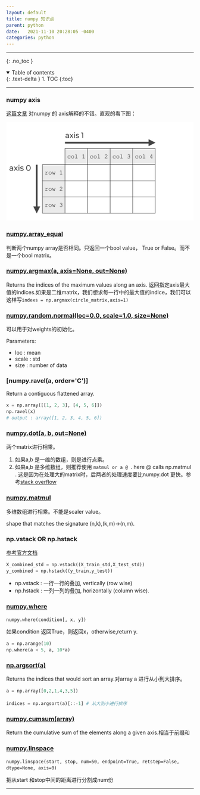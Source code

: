 ```yaml
---
layout: default
title: numpy 知识点
parent: python
date:   2021-11-10 20:28:05 -0400
categories: python
---
```



---
{: .no_toc }

<details open markdown="block">
  <summary>
    Table of contents
  </summary>
  {: .text-delta }
1. TOC
{:toc}
</details>

---

### numpy axis

[这篇文章](https://www.sharpsightlabs.com/blog/numpy-axes-explained/) 对numpy 的 axis解释的不错。直观的看下图：

![numpy axis](/assets/images/python/np_axis.png)

### [numpy.array_equal](https://numpy.org/doc/stable/reference/generated/numpy.array_equal.html)

判断两个numpy array是否相同。只返回一个bool value， True or False。而不是一个bool matrix。

### [numpy.argmax(a, axis=None, out=None)](https://numpy.org/doc/stable/reference/generated/numpy.argmax.html)

Returns the indices of the maximum values along an axis.
返回指定axis最大值的indices.如果是二维matrix，我们想求每一行中的最大值的indice，我们可以这样写`indexs = np.argmax(circle_matrix,axis=1)`

### [numpy.random.normal(loc=0.0, scale=1.0, size=None)](https://numpy.org/doc/stable/reference/random/generated/numpy.random.normal.html)

可以用于对weights的初始化。

Parameters:
- loc : mean
- scale : std
- size : number of data

### [numpy.ravel(a, order='C')]

Return a contiguous flattened array.

```python
x = np.array([[1, 2, 3], [4, 5, 6]])
np.ravel(x)
# output : array([1, 2, 3, 4, 5, 6])
```

### [numpy.dot(a, b, out=None)](https://numpy.org/doc/stable/reference/generated/numpy.dot.html?highlight=numpy%20dot#numpy.dot)

两个matrix进行相乘。
1. 如果a,b 是一维的数组，则是进行点乘。
2. 如果a,b 是多维数组，则推荐使用 `matmul or a @ `. here @ calls np.matmul . 这是因为在处理大的matrix时，后两者的处理速度要比numpy.dot 更快。参考[stack overflow](https://stackoverflow.com/questions/52062496/why-is-a-dotb-faster-than-ab-although-numpy-recommends-ab)



### [numpy.matmul](https://numpy.org/doc/stable/reference/generated/numpy.matmul.html#numpy.matmul)

多维数组进行相乘。不能是scaler value。

shape that matches the signature (n,k),(k,m)->(n,m).

### np.vstack OR np.hstack

[参考官方文档](https://numpy.org/doc/stable/reference/generated/numpy.vstack.html)

```python
X_combined_std = np.vstack((X_train_std,X_test_std))
y_combined = np.hstack((y_train,y_test))
```

- np.vstack : 一行一行的叠加, vertically (row wise)
- np.hstack : 一列一列的叠加, horizontally (column wise).

### [numpy.where](https://numpy.org/doc/stable/reference/generated/numpy.where.html)

`numpy.where(condition[, x, y])`

如果condition 返回True，则返回x，otherwise,return y.

```python
a = np.arange(10)
np.where(a < 5, a, 10*a)
```

### [np.argsort(a)](https://numpy.org/doc/stable/reference/generated/numpy.argsort.html)

Returns the indices that would sort an array.对array a 进行从小到大排序。

```python
a = np.array([0,2,1,4,3,5])

indices = np.argsort(a)[::-1] # 从大到小进行排序
```

### [numpy.cumsum(array)](https://numpy.org/doc/stable/reference/generated/numpy.cumsum.html)

Return the cumulative sum of the elements along a given axis.相当于前缀和

### [numpy.linspace](https://numpy.org/doc/stable/reference/generated/numpy.linspace.html)

`numpy.linspace(start, stop, num=50, endpoint=True, retstep=False, dtype=None, axis=0)`

把从start 和stop中间的距离进行分割成num份

---

